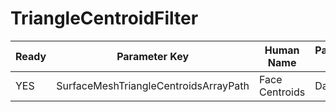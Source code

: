 # TriangleCentroidFilter #

| Ready | Parameter Key | Human Name | Parameter Type | Parameter Class |
|-------|---------------|------------|-----------------|----------------|
| YES | SurfaceMeshTriangleCentroidsArrayPath | Face Centroids | DataPath | ArrayCreationParameter |
